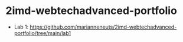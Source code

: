 # 2imd-webtechadvanced-portfolio

* Lab 1: https://github.com/marianneneuts/2imd-webtechadvanced-portfolio/tree/main/lab1
